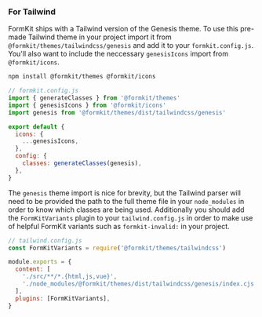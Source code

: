 ### For Tailwind

FormKit ships with a Tailwind version of the Genesis theme. To use this pre-made Tailwind theme in your project import it from `@formkit/themes/tailwindcss/genesis` and add it to your `formkit.config.js`. You'll also want to include the neccessary `genesisIcons` import from `@formkit/icons`.

```sh
npm install @formkit/themes @formkit/icons
```

```js
// formkit.config.js
import { generateClasses } from '@formkit/themes'
import { genesisIcons } from '@formkit/icons'
import genesis from '@formkit/themes/dist/tailwindcss/genesis'

export default {
  icons: {
    ...genesisIcons,
  },
  config: {
    classes: generateClasses(genesis),
  },
}
```

The `genesis` theme import is nice for brevity, but the Tailwind parser will need to be provided the path to the full theme file in your `node_modules` in order to know which classes are being used. Additionally you should add the `FormKitVariants` plugin to your `tailwind.config.js` in order to make use of helpful FormKit variants such as `formkit-invalid:` in your project.

```js
// tailwind.config.js
const FormKitVariants = require('@formkit/themes/tailwindcss')

module.exports = {
  content: [
    './src/**/*.{html,js,vue}',
    './node_modules/@formkit/themes/dist/tailwindcss/genesis/index.cjs',
  ],
  plugins: [FormKitVariants],
}
```